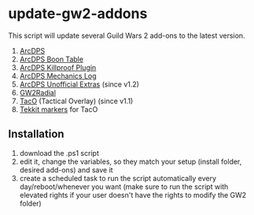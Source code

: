 # update-gw2-addons
This script will update several Guild Wars 2 add-ons to the latest version.
1. [ArcDPS](https://www.deltaconnected.com/arcdps)
2. [ArcDPS Boon Table](https://github.com/knoxfighter/GW2-ArcDPS-Boon-Table)
3. [ArcDPS Killproof Plugin](https://github.com/knoxfighter/arcdps-killproof.me-plugin)
4. [ArcDPS Mechanics Log](https://github.com/knoxfighter/GW2-ArcDPS-Mechanics-Log)
5. [ArcDPS Unofficial Extras](https://github.com/Krappa322/arcdps_unofficial_extras_releases) (since v1.2)
6. [GW2Radial](https://github.com/Friendly0Fire/GW2Radial)
7. [TacO](http://www.gw2taco.com/) (Tactical Overlay) (since v1.1)
8. [Tekkit markers](http://tekkitsworkshop.net/index.php/gw2-taco/download) for TacO

## Installation
1. download the .ps1 script
2. edit it, change the variables, so they match your setup (install folder, desired add-ons) and save it
3. create a scheduled task to run the script automatically every day/reboot/whenever you want (make sure to run the script with elevated rights if your user doesn't have the rights to modify the GW2 folder)
